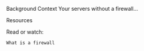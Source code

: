 Background Context
Your servers without a firewall…

Resources

Read or watch:

    What is a firewall

